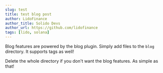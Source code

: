 ```yaml
---
slug: test
title: test blog post
author: LidoFinance
author_title: Solido Devs
author_url: https://github.com/lidofinance
tags: [lido, solana]
---
```


Blog features are powered by the blog plugin. Simply add files to the `blog` directory. It supports tags as well!

Delete the whole directory if you don't want the blog features. As simple as that!

